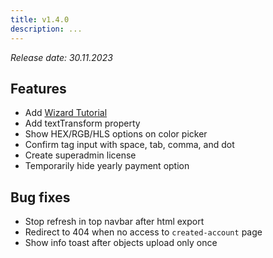 ```yaml
---
title: v1.4.0
description: ...
---
```


*Release date: 30.11.2023*

## Features

- Add [Wizard Tutorial](https://docs.tween.ly/getting-started/wizard-tutorial/)
- Add textTransform property
- Show HEX/RGB/HLS options on color picker
- Confirm tag input with space, tab, comma, and dot
- Create superadmin license
- Temporarily hide yearly payment option

## Bug fixes

- Stop refresh in top navbar after html export
- Redirect to 404 when no access to `created-account` page
- Show info toast after objects upload only once
